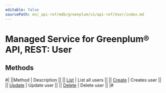 ```yaml
---
editable: false
sourcePath: en/_api-ref/mdb/greenplum/v1/api-ref/User/index.md
---
```


# Managed Service for Greenplum® API, REST: User

## Methods

#|
||Method | Description ||
|| [List](list.md) | List all users ||
|| [Create](create.md) | Creates user ||
|| [Update](update.md) | Update user ||
|| [Delete](delete.md) | Delete user ||
|#
